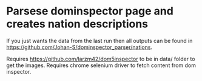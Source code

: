 # Parsese dominspector page and creates nation descriptions

If you just wants the data from the last run then all outputs can be found in https://github.com/Johan-S/dominspector_parser/nations.

Requires https://github.com/larzm42/dom5inspector to be in data/ folder to get the images.
Requires chrome selenium driver to fetch content from dom inspector.

